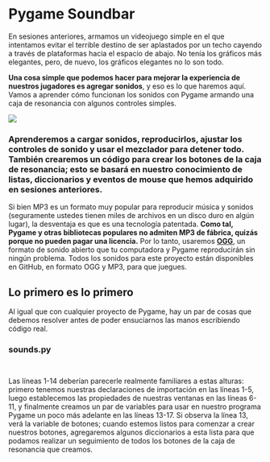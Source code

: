 # Pygame Soundbar

En sesiones anteriores, armamos un videojuego simple en el que intentamos evitar el terrible destino de ser aplastados por un techo cayendo a través de plataformas hacia el espacio de abajo. No tenía los gráficos más elegantes, pero, de nuevo, los gráficos elegantes no lo son todo. 

**Una cosa simple que podemos hacer para mejorar la experiencia de nuestros jugadores es agregar sonidos**, y eso es lo que haremos aquí. Vamos a aprender cómo funcionan los sonidos con Pygame armando una caja de resonancia con algunos controles simples. 

![](https://media.giphy.com/media/SXTTVIwYA36XpgfqJW/giphy.gif)

### Aprenderemos a cargar sonidos, reproducirlos, ajustar los controles de sonido y usar el mezclador para detener todo. También crearemos un código para crear los botones de la caja de resonancia; esto se basará en nuestro conocimiento de listas, diccionarios y eventos de mouse que hemos adquirido en sesiones anteriores.

Si bien MP3 es un formato muy popular para reproducir música y sonidos (seguramente ustedes tienen miles de archivos en un disco duro en algún lugar), la desventaja es que es una tecnología patentada. **Como tal, Pygame y otras bibliotecas populares no admiten MP3 de fábrica, quizás porque no pueden pagar una licencia.** Por lo tanto, usaremos [**OGG**](https://es.wikipedia.org/wiki/Ogg), un formato de sonido abierto que tu computadora y Pygame reproducirán sin ningún problema. Todos los sonidos para este proyecto están disponibles en GitHub, en formato OGG y MP3, para que juegues. 

## Lo primero es lo primero

Al igual que con cualquier proyecto de Pygame, hay un par de cosas que debemos resolver antes de poder ensuciarnos las manos escribiendo código real. 

### sounds.py
```python



```
Las líneas 1-14 deberían parecerle realmente familiares a estas alturas: primero tenemos nuestras declaraciones de importación en las líneas 1-5, luego establecemos las propiedades de nuestras ventanas en las líneas 6-11, y finalmente creamos un par de variables para usar en nuestro programa Pygame un poco más adelante en las líneas 13-17. Si observa la línea 13, verá la variable de botones; cuando estemos listos para comenzar a crear nuestros botones, agregaremos algunos diccionarios a esta lista para que podamos realizar un seguimiento de todos los botones de la caja de resonancia que creamos.




<!--stackedit_data:
eyJoaXN0b3J5IjpbLTc2MjI3Mjc4Nyw1OTg2Njg3MzAsNzQ0MT
kxNzA5XX0=
-->